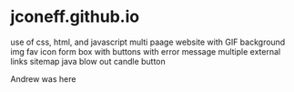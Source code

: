 # jconeff.github.io
use of css, html, and javascript
multi paage website with GIF background img
fav icon
form box with buttons with error message 
multiple external links
sitemap
java blow out candle button

Andrew was here
